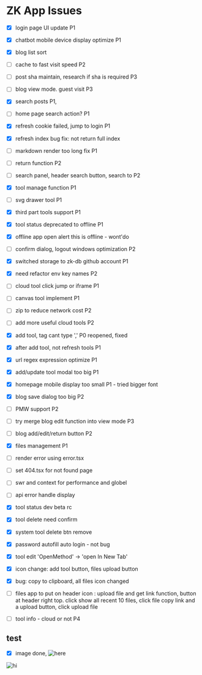 # ZK App Issues

- [x] login page UI update P1
- [x] chatbot mobile device display optimize P1
- [x] blog list sort 
- [ ] cache to fast visit speed P2
- [ ] post sha maintain, research if sha is required P3
- [ ] blog view mode. guest visit P3
- [x] search posts P1, 
- [ ] home page search action? P1
- [x] refresh cookie failed, jump to login P1
- [x] refresh index bug fix: not return full index
- [ ] markdown render too long fix P1
- [ ] return function P2
- [ ] search panel, header search button, search to P2
- [x] tool manage function P1
- [ ] svg drawer tool P1
- [x] third part tools support P1
- [x] tool status deprecated  to offline P1
- [x] offline app open alert this is offline - wont'do
- [ ] confirm dialog,  logout windows optimization P2
- [x] switched storage to zk-db github account P1
- [x] need refactor env key names P2
- [ ] cloud tool click jump or iframe P1
- [ ] canvas tool implement P1
- [ ] zip to reduce network cost P2
- [ ] add more useful cloud tools P2
- [x] add tool, tag cant type ',' P0 reopened, fixed
- [x] after add tool, not refresh tools P1
- [x] url regex expression optimize P1
- [x] add/update tool modal too big P1
- [x] homepage mobile display too small P1 - tried bigger font
- [x] blog save dialog too big P2
- [ ] PMW support P2
- [ ] try merge blog edit function into view mode P3
- [ ] blog add/edit/return button P2
- [x] files management P1

- [ ] render error using error.tsx
- [ ] set 404.tsx for not found page
- [ ] swr and context for performance and  globel 
- [ ] api error handle display
- [x] tool status dev beta rc
- [x] tool delete need confirm
- [x] system tool delete btn remove
- [x] password autofill auto login - not bug
- [x] tool edit 'OpenMethod' -> 'open In New Tab'
- [x] icon change: add tool button, files upload button
- [x] bug: copy to clipboard, all files icon changed
- [ ] files app to put on header icon : upload file and get link function, button at header right top. click show all recent 10 files, click file copy link and a upload button, click upload file
- [ ] tool info - cloud or not P4 


## test
- [x] image done, ![here](https://zk-db.github.io/index/files/game-control-2-svgrepo-com.svg)

![hi](https://zk-db.github.io/index/files/game-control-2-svgrepo-com.svg)